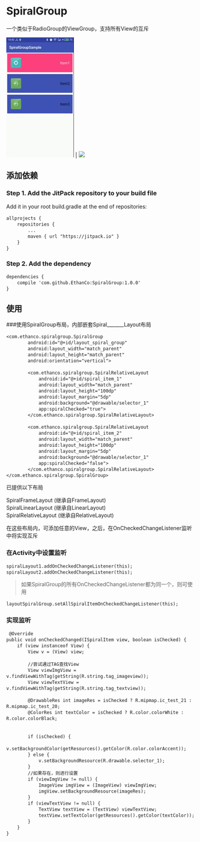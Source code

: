 # SpiralGroup #
一个类似于RadioGroup的ViewGroup，支持所有View的互斥  

  

![](/SpiralGroup.gif) |  ![](http://p1.bpimg.com/567571/86bd38603040ee69.gif)   


## 添加依赖 ##
### Step 1. Add the JitPack repository to your build file ###
Add it in your root build.gradle at the end of repositories:  

	allprojects {
		repositories {
			...
			maven { url "https://jitpack.io" }
		}
	}

### Step 2. Add the dependency ###

	dependencies {
        compile 'com.github.EthanCo:SpiralGroup:1.0.0'
	}

## 使用 ##
###使用SpiralGroup布局，内部嵌套Spiral_______Layout布局

	<com.ethanco.spiralgroup.SpiralGroup
            android:id="@+id/layout_spiral_group"
            android:layout_width="match_parent"
            android:layout_height="match_parent"
            android:orientation="vertical">

            <com.ethanco.spiralgroup.SpiralRelativeLayout
                android:id="@+id/spiral_item_1"
                android:layout_width="match_parent"
                android:layout_height="100dp"
                android:layout_margin="5dp"
                android:background="@drawable/selector_1"
                app:spiralChecked="true">
            </com.ethanco.spiralgroup.SpiralRelativeLayout>

            <com.ethanco.spiralgroup.SpiralRelativeLayout
                android:id="@+id/spiral_item_2"
                android:layout_width="match_parent"
                android:layout_height="100dp"
                android:layout_margin="5dp"
                android:background="@drawable/selector_1"
                app:spiralChecked="false">
            </com.ethanco.spiralgroup.SpiralRelativeLayout>
    </com.ethanco.spiralgroup.SpiralGroup>  

已提供以下布局

SpiralFrameLayout (继承自FrameLayout)  
SpiralLinearLayout (继承自LinearLayout)  
SpiralRelativeLayout (继承自RelativeLayout)  

在这些布局内，可添加任意的View，之后，在OnCheckedChangeListener监听中将实现互斥

### 在Activity中设置监听  

	spiralLayout1.addOnCheckedChangeListener(this);
    spiralLayout2.addOnCheckedChangeListener(this);

> 如果SpiralGroup的所有OnCheckedChangeListener都为同一个，则可使用  

	layoutSpiralGroup.setAllSpiralItemOnCheckedChangeListener(this);  

### 实现监听  

	 @Override
    public void onCheckedChanged(ISpiralItem view, boolean isChecked) {
        if (view instanceof View) {
            View v = (View) view;

			//尝试通过TAG查找View
            View viewImgView = v.findViewWithTag(getString(R.string.tag_imageview));
            View viewTextView = v.findViewWithTag(getString(R.string.tag_textview));

            @DrawableRes int imageRes = isChecked ? R.mipmap.ic_test_21 : R.mipmap.ic_test_20;
            @ColorRes int textColor = isChecked ? R.color.colorWhite : R.color.colorBlack;


            if (isChecked) {
                v.setBackgroundColor(getResources().getColor(R.color.colorAccent));
            } else {
                v.setBackgroundResource(R.drawable.selector_1);
            }
			//如果存在，则进行设置
            if (viewImgView != null) {
                ImageView imgView = (ImageView) viewImgView;
                imgView.setBackgroundResource(imageRes);
            }
            if (viewTextView != null) {
                TextView textView = (TextView) viewTextView;
                textView.setTextColor(getResources().getColor(textColor));
            }
        }
    }


